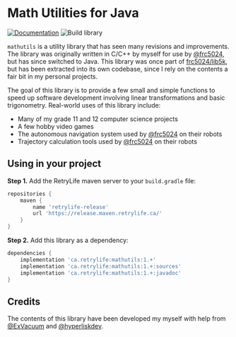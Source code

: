 # Math Utilities for Java

[![Documentation](https://img.shields.io/badge/-documentation-blue)](https://ewpratten.retrylife.ca/mathutils) ![Build library](https://github.com/Ewpratten/mathutils/workflows/Build%20library/badge.svg)

`mathutils` is a utility library that has seen many revisions and improvements. The library was originally written in C/C++ by myself for use by [@frc5024](https://github.com/frc5024), but has since switched to Java. This library was once part of [frc5024/lib5k](https://github.com/frc5024/lib5k), but has been extracted into its own codebase, since I rely on the contents a fair bit in my personal projects.

The goal of this library is to provide a few small and simple functions to speed up software development involving linear transformations and basic trigonometry. Real-world uses of this library include:

 - Many of my grade 11 and 12 computer science projects
 - A few hobby video games
 - The autonomous navigation system used by [@frc5024](https://github.com/frc5024) on their robots
 - Trajectory calculation tools used by [@frc5024](https://github.com/frc5024) on their robots

## Using in your project

**Step 1.** Add the RetryLife maven server to your `build.gradle` file:

```groovy
repositories {
    maven { 
        name 'retrylife-release'
        url 'https://release.maven.retrylife.ca/' 
    }
}
```

**Step 2.** Add this library as a dependency:

```groovy
dependencies {
    implementation 'ca.retrylife:mathutils:1.+'
    implementation 'ca.retrylife:mathutils:1.+:sources'
    implementation 'ca.retrylife:mathutils:1.+:javadoc'
}
```

## Credits

The contents of this library have been developed my myself with help from [@ExVacuum](https://github.com/ExVacuum) and [@hyperliskdev](https://github.com/hyperliskdev).